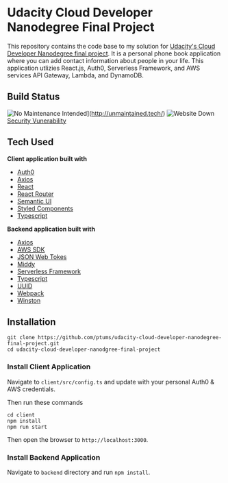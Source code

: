 # Udacity Cloud Developer Nanodegree Final Project

This repository contains the code base to my solution for [Udacity's Cloud Developer Nanodegree final project](https://www.udacity.com/course/cloud-developer-nanodegree--nd9990). It is a personal phone book application where you can add contact information about people in your life. This application utlizies React.js, Auth0, Serverless Framework, and AWS services API Gateway, Lambda, and DynamoDB.

## Build Status

![No Maintenance Intended](http://unmaintained.tech/badge.svg)](http://unmaintained.tech/)
![Website Down](https://camo.githubusercontent.com/3202fdb5566d5e0cef4ae932e4756973a1b6d3b9/68747470733a2f2f696d672e736869656c64732e696f2f776562736974652d75702d646f776e2d677265656e2d7265642f687474702f6d7966616b65776562736974657468617473686f756c646e6f7465786973742e61742e6c656173742e692e686f70652e737667)
[Security Vunerability](fasdfdsf)

## Tech Used

**Client application built with**
* [Auth0](https://auth0.com/)
* [Axios](https://www.npmjs.com/package/axios)
* [React](https://reactjs.org/)
* [React Router](https://reactrouter.com/)
* [Semantic UI](https://semantic-ui.com/)
* [Styled Components](https://styled-components.com/)
* [Typescript](https://www.typescriptlang.org/)

**Backend application built with**
* [Axios](https://www.npmjs.com/package/axios)
* [AWS SDK](https://aws.amazon.com/sdk-for-node-js/)
* [JSON Web Tokes](https://jwt.io/)
* [Middy](https://github.com/middyjs/middy)
* [Serverless Framework](https://www.serverless.com/)
* [Typescript](https://www.typescriptlang.org/)
* [UUID](https://www.uuidgenerator.net/)
* [Webpack](https://webpack.js.org/)
* [Winston](https://www.npmjs.com/package/winston)


## Installation

```
git clone https://github.com/ptums/udacity-cloud-developer-nanodegree-final-project.git
cd udacity-cloud-developer-nanodgree-final-project
```

### Install Client Application

Navigate to ```client/src/config.ts``` and update with your personal Auth0 & AWS credentials.

Then run these commands 

```
cd client
npm install
npm run start
```

Then open the browser to ```http://localhost:3000```.

### Install Backend Application

Navigate to ```backend``` directory and run ```npm install```. 


